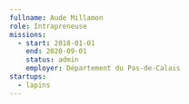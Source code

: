 ```yaml
---
fullname: Aude Millamon
role: Intrapreneuse
missions:
  - start: 2018-01-01
    end: 2020-09-01
    status: admin
    employer: Département du Pas-de-Calais
startups:
  - lapins
---
```

